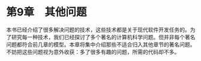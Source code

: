 # 第9章　其他问题

本书已经介绍了很多解决问题的技术，这些技术都是关于现代软件开发任务的。为了研究每一种技术，我们已经探讨了多个著名的计算机科学问题。但并非每个著名问题都符合前几章的模型。本章将集中介绍那些不适合归入其他章节的著名问题。不妨把这些问题视为意外收获：多了很多有趣的问题，所需的代码却不多。